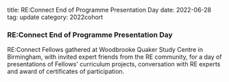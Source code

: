 title: RE:Connect End of Programme Presentation Day
date: 2022-06-28
tag: update
category: 2022cohort

### RE:Connect End of Programme Presentation Day

RE:Connect Fellows gathered at Woodbrooke Quaker Study Centre in Birmingham, with invited expert friends from the RE community, for a day of presentations of Fellows' curriculum projects, conversation with RE experts and award of certificates of participation.